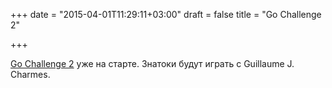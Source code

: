 +++
date = "2015-04-01T11:29:11+03:00"
draft = false
title = "Go Challenge 2"

+++

<p><a href="http://golang-challenge.com/go-challenge2/">Go Challenge 2</a> уже на старте. Знатоки будут играть с&nbsp;Guillaume J. Charmes.</p>

